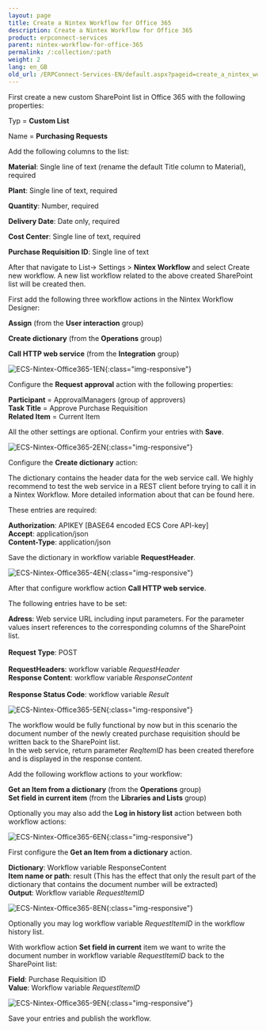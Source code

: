 ```yaml
---
layout: page
title: Create a Nintex Workflow for Office 365
description: Create a Nintex Workflow for Office 365
product: erpconnect-services
parent: nintex-workflow-for-office-365
permalink: /:collection/:path
weight: 2
lang: en_GB
old_url: /ERPConnect-Services-EN/default.aspx?pageid=create_a_nintex_workflow_for_office365
---
```


First create a new custom SharePoint list in Office 365 with the following properties:

Typ = **Custom List**

Name = **Purchasing Requests**


Add the following columns to the list:
 

**Material**: Single line of text (rename the default Title column to Material), required 

**Plant**: Single line of text, required

**Quantity**: Number, required

**Delivery Date**: Date only, required

**Cost Center**: Single line of text, required 

**Purchase Requisition ID**: Single line of text

After that navigate to List-> Settings > **Nintex Workflow** and select Create new workflow. A new list workflow related to the above created SharePoint list will be created then. 

First add the following three workflow actions in the Nintex Workflow Designer:

**Assign** (from the **User interaction** group)

**Create dictionary** (from the **Operations** group)

**Call HTTP web service** (from the **Integration** group)

![ECS-Nintex-Office365-1EN](/img/content/ECS-Nintex-Office365-1EN.png){:class="img-responsive"}

Configure the **Request approval** action with the following properties:

**Participant**     = ApprovalManagers (group of approvers)<br>
**Task Title**       = Approve Purchase Requisition<br>
**Related Item**  = Current Item<br>

All the other settings are optional. Confirm your entries with **Save**.

![ECS-Nintex-Office365-2EN](/img/content/ECS-Nintex-Office365-2EN.png){:class="img-responsive"}

Configure the **Create dictionary** action: 


The dictionary contains the header data for the web service call. We highly recommend to test the web service in a REST client before trying to call it in a Nintex Workflow. More detailed information about that can be found here.

These entries are required:

**Authorization**: APIKEY [BASE64 encoded ECS Core API-key]<br>
**Accept**: application/json<br>
**Content-Type**: application/json<br>

Save the dictionary in workflow variable **RequestHeader**.

![ECS-Nintex-Office365-4EN](/img/content/ECS-Nintex-Office365-4EN.png){:class="img-responsive"}

After that configure workflow action **Call HTTP web service**.  

The following entries have to be set:

**Adress**: Web service URL including input parameters. For the parameter values insert references to the corresponding columns of the SharePoint list.<br>  
**Request Type**: POST<br>  
**RequestHeaders**: workflow variable *RequestHeader*<br>
**Response Content**: workflow variable *ResponseContent*<br>	
**Response Status Code**: workflow variable *Result*

![ECS-Nintex-Office365-5EN](/img/content/ECS-Nintex-Office365-5EN.png){:class="img-responsive"}

The workflow would be fully functional by now but in this scenario the document number of the newly created purchase requisition should be written back to the SharePoint list.  
In the web service, return parameter *ReqItemID* has been created therefore and is displayed in the response content. 

Add the following workflow actions to your workflow:

**Get an Item from a dictionary** (from the **Operations** group)<br> 
**Set field in current item** (from the **Libraries and Lists** group)

Optionally you may also add the **Log in history list** action between both workflow actions:  

![ECS-Nintex-Office365-6EN](/img/content/ECS-Nintex-Office365-6EN.png){:class="img-responsive"}

First configure the **Get an Item from a dictionary** action. 

**Dictionary**: Workflow variable ResponseContent<br>
**Item name or path**: result 	(This has the effect that only the result part of the dictionary that contains the document number will be extracted)<br>
**Output**: Workflow variable *RequestItemID* <br>

![ECS-Nintex-Office365-8EN](/img/content/ECS-Nintex-Office365-8EN.png){:class="img-responsive"}

Optionally you may log workflow variable *RequestItemID* in the workflow history list. 

With workflow action **Set field in current** item we want to write the document number in workflow variable *RequestItemID* back to the SharePoint list: 

**Field**: Purchase Requisition ID<br>
**Value**: Workflow variable *RequestItemID*	

![ECS-Nintex-Office365-9EN](/img/content/ECS-Nintex-Office365-9EN.png){:class="img-responsive"}

Save your entries and publish the workflow. 